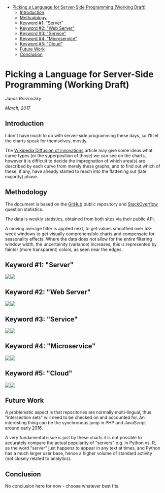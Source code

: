 -   [Picking a Language for Server-Side Programming
    (Working Draft)](#picking-a-language-for-server-side-programming-working-draft)
    -   [Introduction](#introduction)
    -   [Methodology](#methodology)
    -   [Keyword \#1: "Server"](#keyword-1-server)
    -   [Keyword \#2: "Web Server"](#keyword-2-web-server)
    -   [Keyword \#3: "Service"](#keyword-3-service)
    -   [Keyword \#4: "Microservice"](#keyword-4-microservice)
    -   [Keyword \#5: "Cloud"](#keyword-5-cloud)
    -   [Future Work](#future-work)
    -   [Conclusion](#conclusion)

Picking a Language for Server-Side Programming (Working Draft)
==============================================================

*Janos Brezniczky*

*March, 2017*

Introduction
------------

I don't have much to do with server-side programming these days, so I'll
let the charts speak for themselves, mostly.

The [Wikipedia Diffusion of
innovations](https://en.wikipedia.org/wiki/Diffusion_of_innovations)
article may give some ideas what curve types (or the superposition of
those) we can see on the charts, however it is difficult to decide the
impregnation of which area(s) are described by each curve from merely
these graphs, and to find out which of these, if any, have already
started to reach into the flattening out (late majority) phase.

Methodology
-----------

The document is based on the [GitHub](http://github.com) public
repository and [StackOverflow](http://stackoverflow.com) question
statistics.

The data is weekly statistics, obtained from both sites via their public
API.

A moving average filter is applied next, to get values smoothed over
53-week windows to get visually comprehensible charts and compensate for
seasonality effects. Where the data does not allow for the entire
filtering window width, the uncertainity (variance) increases, this is
represented by fainter (more transparent) colors, as seen near the
edges.

Keyword \#1: "Server"
---------------------

![](analysis_server_files/figure-markdown_strict/unnamed-chunk-2-1.png)![](analysis_server_files/figure-markdown_strict/unnamed-chunk-2-2.png)

Keyword \#2: "Web Server"
-------------------------

![](analysis_server_files/figure-markdown_strict/unnamed-chunk-3-1.png)![](analysis_server_files/figure-markdown_strict/unnamed-chunk-3-2.png)

Keyword \#3: "Service"
----------------------

![](analysis_server_files/figure-markdown_strict/unnamed-chunk-4-1.png)![](analysis_server_files/figure-markdown_strict/unnamed-chunk-4-2.png)

Keyword \#4: "Microservice"
---------------------------

![](analysis_server_files/figure-markdown_strict/unnamed-chunk-5-1.png)![](analysis_server_files/figure-markdown_strict/unnamed-chunk-5-2.png)

Keyword \#5: "Cloud"
--------------------

![](analysis_server_files/figure-markdown_strict/unnamed-chunk-6-1.png)![](analysis_server_files/figure-markdown_strict/unnamed-chunk-6-2.png)

Future Work
-----------

A problematic aspect is that repositories are normally multi-lingual,
thus "intersection sets" will need to be checked on and accounted for.
An interesting thing can be the synchronous jump in PHP and JavaScript
around early 2016.

A very fundamental issue is just by these charts it is not possible to
accurately compare the actual popularity of "servers" e.g. in Python vs.
R, as the word "server" just happens to appear in any text at times, and
Python has a much larger user base, hence a higher volume of standard
activity (not closely related to analytics).

Conclusion
----------

No conclusion here for now - choose whatever best fits.
